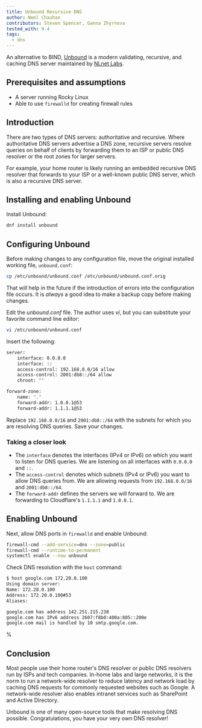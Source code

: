 ```yaml
---
title: Unbound Recursive DNS
author: Neel Chauhan
contributors: Steven Spencer, Ganna Zhyrnova
tested_with: 9.4
tags:
  - dns
---
```


An alternative to BIND, [Unbound](https://www.nlnetlabs.nl/projects/unbound/about/) is a modern validating, recursive, and caching DNS server maintained by [NLnet Labs](https://www.nlnetlabs.nl/).

## Prerequisites and assumptions

- A server running Rocky Linux
- Able to use `firewalld` for creating firewall rules

## Introduction

There are two types of DNS servers: authoritative and recursive. Where authoritative DNS servers advertise a DNS zone, recursive servers resolve queries on behalf of clients by forwarding them to an ISP or public DNS resolver or the root zones for larger servers.

For example, your home router is likely running an embedded recursive DNS resolver that forwards to your ISP or a well-known public DNS server, which is also a recursive DNS server.

## Installing and enabling Unbound

Install Unbound:

```bash
dnf install unbound
```

## Configuring Unbound

Before making changes to any configuration file, move the original installed working file, `unbound.conf`:

```bash
cp /etc/unbound/unbound.conf /etc/unbound/unbound.conf.orig
```

That will help in the future if the introduction of errors into the configuration file occurs. It is *always* a good idea to make a backup copy before making changes.

Edit the *unbound.conf* file. The author uses *vi*, but you can substitute your favorite command line editor:

```bash
vi /etc/unbound/unbound.conf
```

Insert the following:

```bash
server:
    interface: 0.0.0.0
    interface: ::
    access-control: 192.168.0.0/16 allow
    access-control: 2001:db8::/64 allow
    chroot: ""

forward-zone:
    name: "."
    forward-addr: 1.0.0.1@53
    forward-addr: 1.1.1.1@53
```

Replace `192.168.0.0/16` and `2001:db8::/64` with the subnets for which you are resolving DNS queries. Save your changes.

### Taking a closer look

- The `interface` denotes the interfaces (IPv4 or IPv6) on which you want to listen for DNS queries. We are listening on all interfaces with `0.0.0.0` and `::`.
- The `access-control` denotes which subnets (IPv4 or IPv6) you want to allow DNS queries from. We are allowing requests from `192.168.0.0/16` and `2001:db8::/64`.
- The `forward-addr` defines the servers we will forward to. We are forwarding to Cloudflare's `1.1.1.1` and `1.0.0.1`.

## Enabling Unbound

Next, allow DNS ports in `firewalld` and enable Unbound:

```bash
firewall-cmd --add-service=dns --zone=public
firewall-cmd --runtime-to-permanent
systemctl enable --now unbound
```

Check DNS resolution with the `host` command:

```bash
$ host google.com 172.20.0.100
Using domain server:
Name: 172.20.0.100
Address: 172.20.0.100#53
Aliases:

google.com has address 142.251.215.238
google.com has IPv6 address 2607:f8b0:400a:805::200e
google.com mail is handled by 10 smtp.google.com.
```

%
## Conclusion

Most people use their home router's DNS resolver or public DNS resolvers run by ISPs and tech companies. In-home labs and large networks, it is the norm to run a network-wide resolver to reduce latency and network load by caching DNS requests for commonly requested websites such as Google. A network-wide resolver also enables intranet services such as SharePoint and Active Directory.

Unbound is one of many open-source tools that make resolving DNS possible. Congratulations, you have your very own DNS resolver!
